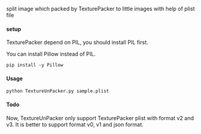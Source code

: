 split image which packed by TexturePacker to little images with help of plist file

#### setup

TexturePacker depend on PIL, you should install PIL first.

You can install Pillow instead of PIL.

```
pip install -y Pillow
```

#### Usage

```
python TextureUnPacker.py sample.plist
```

#### Todo

Now, TextureUnPacker only support TexturePacker plist with format v2 and v3. It is better to support format v0, v1 and json format.
